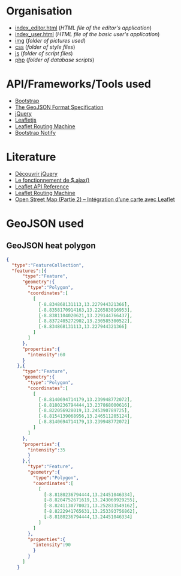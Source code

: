 # Organisation
* [index_editor.html](index_editor.html) (*HTML file of the editor's application*)
* [index_user.html](index_user.html) (*HTML file of the basic user's application*)
* [img](img) (*folder of pictures used*)
* [css](css) (*folder of style files*)
* [js](js) (*folder of script files*)
* [php](php) (*folder of database scripts*)

# API/Frameworks/Tools used
* [Bootstrap](http://getbootstrap.com/)
* [The GeoJSON Format Specification](http://geojson.org/geojson-spec.html)
* [jQuery](https://jquery.com/)
* [Leafletjs](http://leafletjs.com/)
* [Leaflet Routing Machine](http://www.liedman.net/leaflet-routing-machine/)
* [Bootstrap Notify](http://bootstrap-notify.remabledesigns.com/)

# Literature
* [Découvrir jQuery](https://openclassrooms.com/courses/jquery-ecrivez-moins-pour-faire-plus/decouvrir-jquery)
* [Le fonctionnement de $.ajax()](https://openclassrooms.com/courses/un-site-web-dynamique-avec-jquery/le-fonctionnement-de-ajax)
* [Leaflet API Reference](http://leafletjs.com/reference.html)
* [Leaflet Routing Machine](http://www.liedman.net/leaflet-routing-machine/#getting-started)
* [Open Street Map (Partie 2) – Intégration d’une carte avec Leaflet](https://blog.netapsys.fr/open-street-map-partie-2-integration-dune-carte-avec-leaflet/)

# GeoJSON used
## GeoJSON heat polygon
```json
{
  "type":"FeatureCollection",
  "features":[{
      "type":"Feature",
      "geometry":{
        "type":"Polygon",
        "coordinates":[
          [
            [-8.834868131113,13.227944321366],
            [-8.8358170914163,13.226583816953],
            [-8.8381104020621,13.229144766437],
            [-8.8372405272902,13.230585300522],
            [-8.834868131113,13.227944321366]
          ]
        ]
      },
      "properties":{
        "intensity":60
      }
    },{
      "type":"Feature",
      "geometry":{
        "type":"Polygon",
        "coordinates":[
          [
            [-8.8140694714179,13.239948772072],
            [-8.8180236794444,13.237868000616],
            [-8.822056928019,13.245390789725],
            [-8.8154139068956,13.246511205124],
            [-8.8140694714179,13.239948772072]
          ]
        ]
      },
      "properties":{
        "intensity":35
        }
      },{
        "type":"Feature",
        "geometry":{
          "type":"Polygon",
          "coordinates":[
            [
              [-8.8180236794444,13.24451046334],
              [-8.8204752671619,13.243069929255],
              [-8.8241130770021,13.252833549162],
              [-8.8222941765631,13.253393756862],
              [-8.8180236794444,13.24451046334]
            ]
          ]
        },
        "properties":{
          "intensity":90
          }
        }
      ]
    }
```
